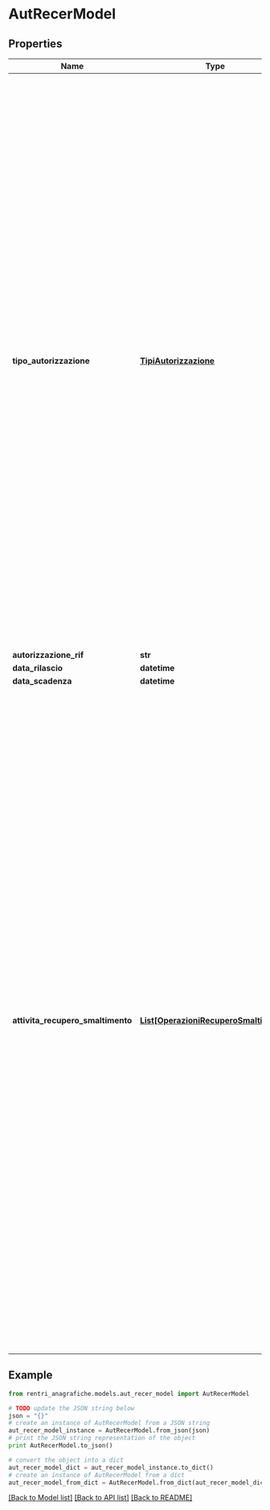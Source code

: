 # AutRecerModel


## Properties
Name | Type | Description | Notes
------------ | ------------- | ------------- | -------------
**tipo_autorizzazione** | [**TipiAutorizzazione**](TipiAutorizzazione.md) | &lt;p&gt;Valori ammessi:&lt;ul style&#x3D;\&quot;margin:0\&quot;&gt;&lt;li&gt;&lt;i&gt;RecSmalArt208&lt;/i&gt; - Autorizzazione unica per i nuovi impianti di recupero/smaltimento - art. 208 decreto legislativo 3 aprile 2006, n. 152.&lt;/li&gt;&lt;li&gt;&lt;i&gt;RecSmalImpMobiliArt208&lt;/i&gt; - Autorizzazione all&#39;esercizio di operazioni di recupero e/o smaltimento dei rifiuti con impianti mobili - art.208, comma 15 del decreto legislativo 3 aprile 2006, n. 152.&lt;/li&gt;&lt;li&gt;&lt;i&gt;RicercaSperimentazione&lt;/i&gt; - Autorizzazione alla realizzazione di impianti di ricerca e sperimentazione - art. 211 del decreto legislativo 3 aprile 2006, n. 152.&lt;/li&gt;&lt;li&gt;&lt;i&gt;AIA&lt;/i&gt; - Autorizzazione Integrata Ambientale - artt. 29-ter e 213 del decreto legislativo 3 aprile 2006, n. 152.&lt;/li&gt;&lt;li&gt;&lt;i&gt;RecProcSemplificata&lt;/i&gt; - Operazioni di recupero mediante Comunicazione in \&quot;Procedura Semplificata\&quot; - artt.214 e 216 del decreto legislativo 3 aprile 2006, n. 152e autorizzazione unica ambientale (AUA) - Decreto Presidente Repubblica n. 59 del 13 marzo 2013.&lt;/li&gt;&lt;li&gt;&lt;i&gt;OpBonifica&lt;/i&gt; - Provvedimenti che autorizzano le operazioni di bonifica, ai sensi del comma 7 dell’art. 242 del decreto legislativo 3 aprile 2006, n. 152.&lt;/li&gt;&lt;li&gt;&lt;i&gt;Straordinario&lt;/i&gt; - Autorizzazioni “straordinarie” art. 191 del decreto legislativo 3 aprile 2006, n. 152 (attività svolte in regime di ordinanza contingibile e urgente)&lt;/li&gt;&lt;li&gt;&lt;i&gt;ComTrattamentoAcqueReflue&lt;/i&gt; - Comunicazione al trattamento di rifiuti e materiali in impianti di trattamento di acque reflue urbane - art. 110 c.3 del D.Lgs. 152/2006&lt;/li&gt;&lt;li&gt;&lt;i&gt;AutTrattamentoAcqueReflue&lt;/i&gt; - Autorizzazione  al trattamento di rifiuti liquidi in impianti di trattamento di acque reflue urbane - artt. 110 c.2 con provvedimento secondo artt. 208 oppure 29-ter e 213 del D.Lgs. 152/2006&lt;/li&gt;&lt;/ul&gt;&lt;/p&gt; | [optional] 
**autorizzazione_rif** | **str** |  | [optional] 
**data_rilascio** | **datetime** |  | [optional] 
**data_scadenza** | **datetime** |  | [optional] 
**attivita_recupero_smaltimento** | [**List[OperazioniRecuperoSmaltimento]**](OperazioniRecuperoSmaltimento.md) | &lt;p&gt;Valori ammessi:&lt;ul style&#x3D;\&quot;margin:0\&quot;&gt;&lt;li&gt;&lt;i&gt;R1&lt;/i&gt; - Utilizzazione principale come combustibile o come altro mezzo per produrre energia&lt;/li&gt;&lt;li&gt;&lt;i&gt;R2&lt;/i&gt; - Rigenerazione/recupero di solventi&lt;/li&gt;&lt;li&gt;&lt;i&gt;R3&lt;/i&gt; - Riciclo/recupero delle sostanze organiche non utilizzate come solventi&lt;/li&gt;&lt;li&gt;&lt;i&gt;R4&lt;/i&gt; - Riciclo/recupero dei metalli e dei composti metallici&lt;/li&gt;&lt;li&gt;&lt;i&gt;R5&lt;/i&gt; - Riciclo/recupero di altre sostanze inorganiche&lt;/li&gt;&lt;li&gt;&lt;i&gt;R6&lt;/i&gt; - Rigenerazione degli acidi o delle basi&lt;/li&gt;&lt;li&gt;&lt;i&gt;R7&lt;/i&gt; - Recupero dei prodotti che servono a captare gli inquinanti&lt;/li&gt;&lt;li&gt;&lt;i&gt;R8&lt;/i&gt; - Recupero dei prodotti provenienti dai catalizzatori&lt;/li&gt;&lt;li&gt;&lt;i&gt;R9&lt;/i&gt; - Rigenerazione o altri reimpieghi degli oli&lt;/li&gt;&lt;li&gt;&lt;i&gt;R10&lt;/i&gt; - Spandimento sul suolo a beneficio dell&#39;agricoltura o dell&#39;ecologia&lt;/li&gt;&lt;li&gt;&lt;i&gt;R11&lt;/i&gt; - Utilizzazione di rifiuti ottenuti da una delle operazioni indicate da R1 a R10&lt;/li&gt;&lt;li&gt;&lt;i&gt;R12&lt;/i&gt; - Scambio di rifiuti per sottoporli a una delle operazioni indicate da R1 a R11&lt;/li&gt;&lt;li&gt;&lt;i&gt;R13&lt;/i&gt; - Messa in riserva di rifiuti per sottoporli a una delle operazioni indicate nei punti da R1 a R12&lt;/li&gt;&lt;li&gt;&lt;i&gt;D1&lt;/i&gt; - Deposito sul o nel suolo&lt;/li&gt;&lt;li&gt;&lt;i&gt;D2&lt;/i&gt; - Trattamento in ambiente terrestre&lt;/li&gt;&lt;li&gt;&lt;i&gt;D3&lt;/i&gt; - Iniezioni in profondità&lt;/li&gt;&lt;li&gt;&lt;i&gt;D4&lt;/i&gt; - Lagunaggio&lt;/li&gt;&lt;li&gt;&lt;i&gt;D5&lt;/i&gt; - Messa in discarica specialmente allestita&lt;/li&gt;&lt;li&gt;&lt;i&gt;D6&lt;/i&gt; - Scarico dei rifiuti solidi nell&#39;ambiente idrico eccetto l&#39;immersione&lt;/li&gt;&lt;li&gt;&lt;i&gt;D7&lt;/i&gt; - Immersione, compreso il seppellimento nel sottosuolo marino&lt;/li&gt;&lt;li&gt;&lt;i&gt;D8&lt;/i&gt; - Trattamento biologico non specificato altrove nel presente allegato&lt;/li&gt;&lt;li&gt;&lt;i&gt;D9&lt;/i&gt; - Trattamento fisico-chimico non specificato altrove nel presente allegato&lt;/li&gt;&lt;li&gt;&lt;i&gt;D10&lt;/i&gt; - Incenerimento a terra&lt;/li&gt;&lt;li&gt;&lt;i&gt;D11&lt;/i&gt; - Incenerimento in mare&lt;/li&gt;&lt;li&gt;&lt;i&gt;D12&lt;/i&gt; - Deposito permanente&lt;/li&gt;&lt;li&gt;&lt;i&gt;D13&lt;/i&gt; - Raggruppamento preliminare prima di una delle operazioni di cui ai punti da D1 a D12&lt;/li&gt;&lt;li&gt;&lt;i&gt;D14&lt;/i&gt; - Ricondizionamento preliminare prima di una delle operazioni di cui ai punti da D1 a D13&lt;/li&gt;&lt;li&gt;&lt;i&gt;D15&lt;/i&gt; - Deposito preliminare prima di una delle operazioni di cui ai punti da D1 a D14&lt;/li&gt;&lt;/ul&gt;&lt;/p&gt; | [optional] 

## Example

```python
from rentri_anagrafiche.models.aut_recer_model import AutRecerModel

# TODO update the JSON string below
json = "{}"
# create an instance of AutRecerModel from a JSON string
aut_recer_model_instance = AutRecerModel.from_json(json)
# print the JSON string representation of the object
print AutRecerModel.to_json()

# convert the object into a dict
aut_recer_model_dict = aut_recer_model_instance.to_dict()
# create an instance of AutRecerModel from a dict
aut_recer_model_from_dict = AutRecerModel.from_dict(aut_recer_model_dict)
```
[[Back to Model list]](../README.md#documentation-for-models) [[Back to API list]](../README.md#documentation-for-api-endpoints) [[Back to README]](../README.md)


